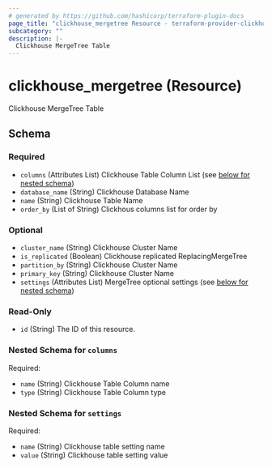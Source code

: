```yaml
---
# generated by https://github.com/hashicorp/terraform-plugin-docs
page_title: "clickhouse_mergetree Resource - terraform-provider-clickhouse"
subcategory: ""
description: |-
  Clickhouse MergeTree Table
---
```


# clickhouse_mergetree (Resource)

Clickhouse MergeTree Table



<!-- schema generated by tfplugindocs -->
## Schema

### Required

- `columns` (Attributes List) Clickhouse Table Column List (see [below for nested schema](#nestedatt--columns))
- `database_name` (String) Clickhouse Database Name
- `name` (String) Clickhouse Table Name
- `order_by` (List of String) Clickhous columns list for order by

### Optional

- `cluster_name` (String) Clickhouse Cluster Name
- `is_replicated` (Boolean) Clickhouse replicated ReplacingMergeTree
- `partition_by` (String) Clickhouse Cluster Name
- `primary_key` (String) Clickhouse Cluster Name
- `settings` (Attributes List) MergeTree optional settings (see [below for nested schema](#nestedatt--settings))

### Read-Only

- `id` (String) The ID of this resource.

<a id="nestedatt--columns"></a>
### Nested Schema for `columns`

Required:

- `name` (String) Clickhouse Table Column name
- `type` (String) Clickhouse Table Column type


<a id="nestedatt--settings"></a>
### Nested Schema for `settings`

Required:

- `name` (String) Clickhouse table setting name
- `value` (String) Clickhouse table setting value
